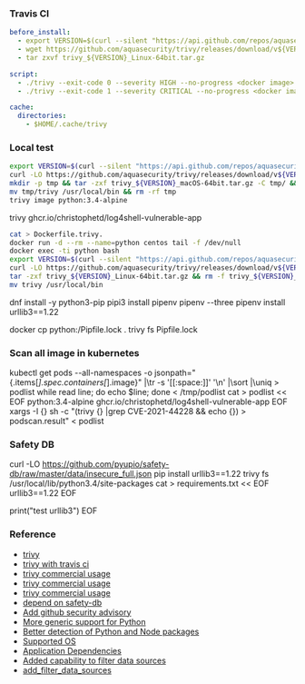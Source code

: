 ### Travis CI
```yaml
before_install:
  - export VERSION=$(curl --silent "https://api.github.com/repos/aquasecurity/trivy/releases/latest" | grep '"tag_name":' | sed -E 's/.*"v([^"]+)".*/\1/')
  - wget https://github.com/aquasecurity/trivy/releases/download/v${VERSION}/trivy_${VERSION}_Linux-64bit.tar.gz
  - tar zxvf trivy_${VERSION}_Linux-64bit.tar.gz

script:
  - ./trivy --exit-code 0 --severity HIGH --no-progress <docker image>
  - ./trivy --exit-code 1 --severity CRITICAL --no-progress <docker image>

cache:
  directories:
    - $HOME/.cache/trivy
```

### Local test
```bash
export VERSION=$(curl --silent "https://api.github.com/repos/aquasecurity/trivy/releases/latest" | grep '"tag_name":' | sed -E 's/.*"v([^"]+)".*/\1/')
curl -LO https://github.com/aquasecurity/trivy/releases/download/v${VERSION}/trivy_${VERSION}_macOS-64bit.tar.gz
mkdir -p tmp && tar -zxf trivy_${VERSION}_macOS-64bit.tar.gz -C tmp/ && rm -f trivy_${VERSION}_macOS-64bit.tar.gz
mv tmp/trivy /usr/local/bin && rm -rf tmp
trivy image python:3.4-alpine
```
trivy ghcr.io/christophetd/log4shell-vulnerable-app
```bash
cat > Dockerfile.trivy.
docker run -d --rm --name=python centos tail -f /dev/null
docker exec -ti python bash
export VERSION=$(curl --silent "https://api.github.com/repos/aquasecurity/trivy/releases/latest" | grep '"tag_name":' | sed -E 's/.*"v([^"]+)".*/\1/')
curl -LO https://github.com/aquasecurity/trivy/releases/download/v${VERSION}/trivy_${VERSION}_Linux-64bit.tar.gz
tar -zxf trivy_${VERSION}_Linux-64bit.tar.gz && rm -f trivy_${VERSION}_Linux-64bit.tar.gz
mv trivy /usr/local/bin
```
dnf install -y python3-pip
pipi3 install pipenv
pipenv --three
pipenv install urllib3==1.22

docker cp python:/Pipfile.lock .
trivy fs Pipfile.lock

### Scan all image in kubernetes
kubectl get pods --all-namespaces -o jsonpath="{.items[*].spec.containers[*].image}" |\tr -s '[[:space:]]' '\n' |\sort |\uniq > podlist
while read line; do echo $line; done < /tmp/podlist
cat > podlist << EOF
python:3.4-alpine
ghcr.io/christophetd/log4shell-vulnerable-app
EOF
xargs -I {} sh -c "(trivy {} |grep CVE-2021-44228 && echo {}) > podscan.result" < podlist


### Safety DB
curl -LO https://github.com/pyupio/safety-db/raw/master/data/insecure_full.json
pip install urllib3==1.22
trivy fs /usr/local/lib/python3.4/site-packages
cat > requirements.txt << EOF
urllib3==1.22
EOF

print("test urllib3")
EOF

### Reference
* [trivy](https://github.com/aquasecurity/Trivy)
* [trivy with travis ci](https://aquasecurity.github.io/trivy/latest/integrations/travis-ci/)
* [trivy commercial usage](https://github.com/aquasecurity/trivy/issues/491)
* [trivy commercial usage](https://github.com/aquasecurity/trivy/pull/1641)
* [trivy commercial usage](https://github.com/aquasecurity/trivy/issues/1798)
* [depend on safety-db](https://github.com/aquasecurity/trivy/issues/344)
* [Add github security advisory](https://github.com/aquasecurity/trivy-db/pull/28)
* [More generic support for Python](https://github.com/aquasecurity/trivy/issues/492)
* [Better detection of Python and Node packages](https://github.com/aquasecurity/trivy/issues/1039)
* [Supported OS](https://aquasecurity.github.io/trivy/latest/vuln-detection/os)
* [Application Dependencies](https://aquasecurity.github.io/trivy/latest/vuln-detection/library)
* [Added capability to filter data sources](https://github.com/aquasecurity/trivy/pull/1467)
* [add_filter_data_sources](https://github.com/liorkesten/trivy/tree/liorkesten/add_filter_data_sources)

